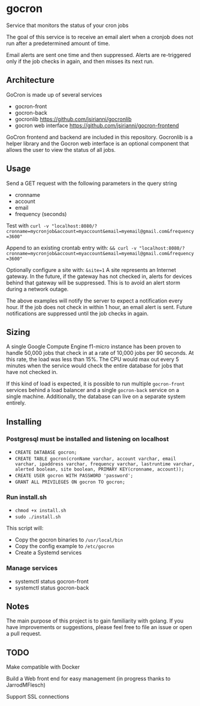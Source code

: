 # gocron
Service that monitors the status of your cron jobs

The goal of this service is to receive an email alert when a cronjob does
not run after a predetermined amount of time.

Email alerts are sent one time and then suppressed. Alerts are re-triggered only if the job checks in again, and then misses its next run.

## Architecture
GoCron is made up of several services
- gocron-front
- gocron-back
- gocronlib https://github.com/jsirianni/gocronlib
- gocron web interface https://github.com/jsirianni/gocron-frontend

GoCron frontend and backend are included in this repository. Gocronlib is a helper
library and the Gocron web interface is an optional component that allows the user
to view the status of all jobs.

## Usage
Send a GET request with the following parameters in the query string
- cronname
- account
- email
- frequency (seconds)

Test with
`curl -v "localhost:8080/?cronname=mycronjob&account=myaccount&email=myemail@gmail.com&frequency=3600"`

Append to an existing crontab entry with:
`&& curl -v "localhost:8080/?cronname=mycronjob&account=myaccount&email=myemail@gmail.com&frequency=3600"`

Optionally configure a site with: `&site=1`
A site represents an Internet gateway. In the future, if the gateway has not checked in, alerts for devices behind that gateway will be suppressed. This is to avoid an alert storm during a network outage.

The above examples will notify the server to expect a notification every hour. If the job does not check in within 1 hour, an email alert is sent. Future notifications are suppressed until the job checks in again.

## Sizing
A single Google Compute Engine f1-micro instance has been proven to handle 50,000 jobs
that check in at a rate of 10,000 jobs per 90 seconds. At this rate, the load was less than
15%. The CPU would max out every 5 minutes when the service would check the entire database
for jobs that have not checked in.

If this kind of load is expected, it is possible to run multiple `gocron-front` services
behind a load balancer and a single `gocron-back` service on a single machine. Additionally,
the database can live on a separate system entirely.


## Installing

### Postgresql must be installed and listening on localhost
- `CREATE DATABASE gocron;`
- `CREATE TABLE gocron(cronName varchar, account varchar, email varchar, ipaddress varchar, frequency varchar, lastruntime varchar, alerted boolean, site boolean, PRIMARY KEY(cronname, account));`
- `CREATE USER gocron WITH PASSWORD 'password';`
- `GRANT ALL PRIVILEGES ON gocron TO gocron;`

### Run install.sh
- `chmod +x install.sh`
- `sudo ./install.sh`

This script will:
- Copy the gocron binaries to `/usr/local/bin`
- Copy the config example to `/etc/gocron`
- Create a Systemd services

### Manage services
- systemctl status gocron-front
- systemctl status gocron-back

## Notes
The main purpose of this project is to gain familiarity with golang. If you have improvements or suggestions, please feel free to file an issue or open a pull request.

## TODO

Make compatible with Docker

Build a Web front end for easy management (in progress thanks to JarrodMFlesch)

Support SSL connections
